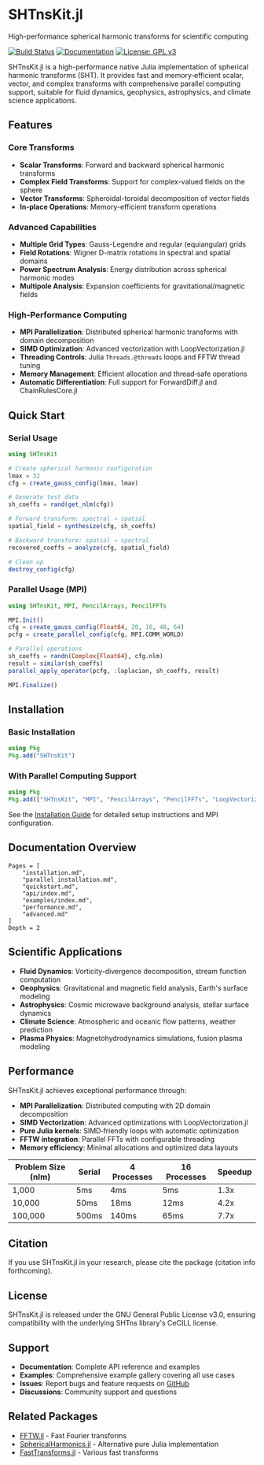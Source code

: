# SHTnsKit.jl

High-performance spherical harmonic transforms for scientific computing

[![Build Status](https://github.com/subhk/SHTnsKit.jl/workflows/CI/badge.svg)](https://github.com/subhk/SHTnsKit.jl/actions)
[![Documentation](https://img.shields.io/badge/docs-stable-blue.svg)](https://subhk.github.io/SHTnsKit.jl/stable)
[![License: GPL v3](https://img.shields.io/badge/License-GPLv3-blue.svg)](https://www.gnu.org/licenses/gpl-3.0)

SHTnsKit.jl is a high-performance native Julia implementation of spherical harmonic transforms (SHT). It provides fast and memory‑efficient scalar, vector, and complex transforms with comprehensive parallel computing support, suitable for fluid dynamics, geophysics, astrophysics, and climate science applications.

## Features

### Core Transforms
- **Scalar Transforms**: Forward and backward spherical harmonic transforms
- **Complex Field Transforms**: Support for complex-valued fields on the sphere  
- **Vector Transforms**: Spheroidal-toroidal decomposition of vector fields
- **In-place Operations**: Memory-efficient transform operations

### Advanced Capabilities
- **Multiple Grid Types**: Gauss-Legendre and regular (equiangular) grids
- **Field Rotations**: Wigner D-matrix rotations in spectral and spatial domains
- **Power Spectrum Analysis**: Energy distribution across spherical harmonic modes
- **Multipole Analysis**: Expansion coefficients for gravitational/magnetic fields

### High-Performance Computing
- **MPI Parallelization**: Distributed spherical harmonic transforms with domain decomposition
- **SIMD Optimization**: Advanced vectorization with LoopVectorization.jl
- **Threading Controls**: Julia `Threads.@threads` loops and FFTW thread tuning
- **Memory Management**: Efficient allocation and thread‑safe operations
- **Automatic Differentiation**: Full support for ForwardDiff.jl and ChainRulesCore.jl

## Quick Start

### Serial Usage
```julia
using SHTnsKit

# Create spherical harmonic configuration
lmax = 32
cfg = create_gauss_config(lmax, lmax)

# Generate test data
sh_coeffs = rand(get_nlm(cfg))

# Forward transform: spectral → spatial
spatial_field = synthesize(cfg, sh_coeffs)

# Backward transform: spatial → spectral
recovered_coeffs = analyze(cfg, spatial_field)

# Clean up
destroy_config(cfg)
```

### Parallel Usage (MPI)
```julia
using SHTnsKit, MPI, PencilArrays, PencilFFTs

MPI.Init()
cfg = create_gauss_config(Float64, 20, 16, 48, 64)
pcfg = create_parallel_config(cfg, MPI.COMM_WORLD)

# Parallel operations
sh_coeffs = randn(Complex{Float64}, cfg.nlm)
result = similar(sh_coeffs)
parallel_apply_operator(pcfg, :laplacian, sh_coeffs, result)

MPI.Finalize()
```

## Installation

### Basic Installation
```julia
using Pkg
Pkg.add("SHTnsKit")
```

### With Parallel Computing Support
```julia
using Pkg
Pkg.add(["SHTnsKit", "MPI", "PencilArrays", "PencilFFTs", "LoopVectorization"])
```

See the [Installation Guide](installation.md) for detailed setup instructions and MPI configuration.

## Documentation Overview

```@contents
Pages = [
    "installation.md",
    "parallel_installation.md",
    "quickstart.md", 
    "api/index.md",
    "examples/index.md",
    "performance.md",
    "advanced.md"
]
Depth = 2
```

## Scientific Applications

- **Fluid Dynamics**: Vorticity-divergence decomposition, stream function computation
- **Geophysics**: Gravitational and magnetic field analysis, Earth's surface modeling
- **Astrophysics**: Cosmic microwave background analysis, stellar surface dynamics
- **Climate Science**: Atmospheric and oceanic flow patterns, weather prediction
- **Plasma Physics**: Magnetohydrodynamics simulations, fusion plasma modeling

## Performance

SHTnsKit.jl achieves exceptional performance through:
- **MPI Parallelization**: Distributed computing with 2D domain decomposition
- **SIMD Vectorization**: Advanced optimizations with LoopVectorization.jl
- **Pure Julia kernels**: SIMD‑friendly loops with automatic optimization
- **FFTW integration**: Parallel FFTs with configurable threading
- **Memory efficiency**: Minimal allocations and optimized data layouts

| Problem Size (nlm) | Serial | 4 Processes | 16 Processes | Speedup |
|--------------------|--------|-------------|--------------|----------|
| 1,000             | 5ms    | 4ms         | 5ms          | 1.3x     |
| 10,000            | 50ms   | 18ms        | 12ms         | 4.2x     |
| 100,000           | 500ms  | 140ms       | 65ms         | 7.7x     |

## Citation

If you use SHTnsKit.jl in your research, please cite the package (citation info forthcoming).

## License

SHTnsKit.jl is released under the GNU General Public License v3.0, ensuring compatibility with the underlying SHTns library's CeCILL license.

## Support

- **Documentation**: Complete API reference and examples
- **Examples**: Comprehensive example gallery covering all use cases
- **Issues**: Report bugs and feature requests on [GitHub](https://github.com/subhk/SHTnsKit.jl/issues)
- **Discussions**: Community support and questions

## Related Packages

- [FFTW.jl](https://github.com/JuliaMath/FFTW.jl) - Fast Fourier transforms
- [SphericalHarmonics.jl](https://github.com/JuliaApproximation/SphericalHarmonics.jl) - Alternative pure Julia implementation
- [FastTransforms.jl](https://github.com/JuliaApproximation/FastTransforms.jl) - Various fast transforms
